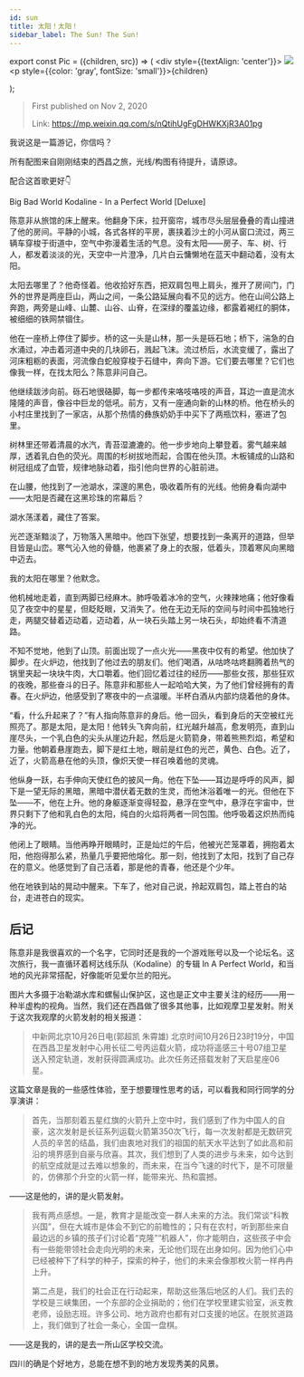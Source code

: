 ```yaml
---
id: sun
title: 太阳！太阳！
sidebar_label: The Sun! The Sun!
---
```


export const Pic = ({children, src}) => (
    <div style={{textAlign: 'center'}}>
        <img src={src} />
        <p style={{color: 'gray', fontSize: 'small'}}>{children}</p>
    </div>);

> First published on Nov 2, 2020
>
> Link: https://mp.weixin.qq.com/s/nQtihUgFgDHWKXjR3A01pg

我说这是一篇游记，你信吗？

所有配图来自刚刚结束的西昌之旅，光线/构图有待提升，请原谅。

配合这首歌更好👇

Big Bad World
Kodaline - In a Perfect World \[Deluxe\]

陈意非从旅馆的床上醒来。他翻身下床，拉开窗帘，城市尽头层层叠叠的青山撞进了他的房间。平静的小城，各式各样的平房，裹挟着沙土的小河从窗口流过，两三辆车穿梭于街道中，空气中弥漫着生活的气息。没有太阳——房子、车、树、行人，都发着淡淡的光，天空中一片澄净，几片白云慵懒地在蓝天中翻动着，没有太阳。

太阳去哪里了？他奇怪着。他收拾好东西，把双肩包甩上肩头，推开了房间门，门外的世界是两座巨山，两山之间，一条公路延展向看不见的远方。他在山间公路上奔跑，两旁是山峰、山麓、山谷、山脊，在深绿的覆盖边缘，都露着褐红的胴体，被细细的铁网禁锢住。

<Pic src="https://mmbiz.qpic.cn/mmbiz_jpg/JGibibkelET693VWk8BG4ckZiacJLE60dAbMJcNxKnYyRdOiaJ5g44UTw4Mh5SBzIgzmaG6EooyQnOwdc8Ipv12Ijg/640?wx_fmt=jpeg"></Pic>

他在一座桥上停住了脚步。桥的这一头是山林，那一头是砾石地；桥下，湍急的白水涌过，冲击着河道中央的几块卵石，溅起飞沫。流过桥后，水流变缓了，露出了河床粗粝的表面，河流像白蛇般穿梭于石缝中，奔向下游。它们要去哪里？它们也像我一样，在找太阳么？陈意非问自己。

<Pic src="https://mmbiz.qpic.cn/mmbiz_jpg/JGibibkelET693VWk8BG4ckZiacJLE60dAbpbn5kpCA5f4ULkR361rUdrH3D31I0icVfjc55QRokmOdU89uicic9wqHw/640?wx_fmt=jpeg"></Pic>

他继续跋涉向前。砾石地很硌脚，每一步都传来咯吱咯吱的声音，耳边一直是流水隆隆的声音，像谷中巨龙的低吼。前方，又有一座通向新的山林的桥。他在桥头的小村庄里找到了一家店，从那个热情的彝族奶奶手中买下了两瓶饮料，塞进了包里。

树林里还带着清晨的水汽，青苔湿漉漉的。他一步步地向上攀登着。雾气越来越厚，透着乳白色的荧光。周围的杉树拔地而起，合围在他头顶。木板铺成的山路和树冠组成了血管，规律地脉动着，指引他向世界的心脏前进。

在山腰，他找到了一池湖水，深邃的黑色，吸收着所有的光线。他俯身看向湖中——太阳是否藏在这黑珍珠的帘幕后？

湖水荡漾着，藏住了答案。

<Pic src="https://mmbiz.qpic.cn/mmbiz_jpg/JGibibkelET693VWk8BG4ckZiacJLE60dAbVpGdmCu1QdfdDrYLYQiaIGBx9ibLaEVlZjNTJn2TlGqVPIGIibI19ibHAQ/640?wx_fmt=jpeg"></Pic>

光芒逐渐黯淡了，万物落入黑暗中。他四下张望，想要找到一条离开的道路，但举目皆是山峦。寒气沁入他的骨髓，他裹紧了身上的衣服，低着头，顶着寒风向黑暗中迈去。

我的太阳在哪里？他默念。

他机械地走着，直到两脚已经麻木。肺呼吸着冰冷的空气，火辣辣地痛；他好像看见了夜空中的星星，但眨眨眼，又消失了。他在无边无际的空间与时间中孤独地行走，两腿交替着迈动着，迈动着，从一块石头踏上另一块石头，却始终看不清道路。

不知不觉地，他到了山顶。前面出现了一点火光——黑夜中仅有的希望。他加快了脚步。在火炉边，他找到了他过去的朋友们。他们喝酒，从咕咚咕咚翻腾着热气的锅里夹起一块块牛肉，大口嚼着。他们回忆着过往的经历——那些女孩，那些狂欢的夜晚，那些奋斗的日子。陈意非和那些人一起哈哈大笑，为了他们曾经拥有的青春。在火炉边，他感受到了寒夜中的一点温暖。半杯白酒从内部灼烧着他的身体。

“看，什么升起来了？”有人指向陈意非的身后。他一回头，看到身后的天空被红光照亮了。那是太阳，是太阳！他转头飞奔向前，红光越升越高，愈发明亮，直到山崖尽头，一个乳白色的尖头从崖边升起，然后是火箭箭身，带着熊熊烈焰，希望和力量。他朝着悬崖跑去，脚下是红土地，眼前是红色的光芒，黄色、白色。近了，近了，火箭高悬在他的头顶，像炽天使一样召唤着他的灵魂。

<Pic src="https://mmbiz.qpic.cn/mmbiz_jpg/JGibibkelET693VWk8BG4ckZiacJLE60dAbjyodpty4XcYHUDQ5dx9mcuicREVPNxOqhxgqnyicL43ulXhGobHqwM6Q/640?wx_fmt=jpeg"></Pic>

他纵身一跃，右手伸向天使红色的披风一角。他在下坠——耳边是呼呼的风声，脚下是一望无际的黑暗，黑暗中潜伏着无数的生灵，而他沐浴着唯一的光。但他在下坠——不，他在上升。他的身躯逐渐变得轻盈，悬浮在空气中，悬浮在宇宙中，世界只剩下了他和乳白色的太阳，纯白的火焰将两者一同包围。他呼吸着这炽热而纯净的光。

他闭上了眼睛。当他再睁开眼睛时，正是灿烂的午后，他被光芒笼罩着，拥抱着太阳，他抱得那么紧，热量几乎要把他熔化。那一刻，他找到了太阳，找到了自己存在的意义。他感觉到了自己活着，那是他的青春，他还是个少年。

他在地铁到站的晃动中醒来。下车了，他对自己说，拎起双肩包，踏上苍白的站台，走进苍白的现实。



## 后记

陈意非是我很喜欢的一个名字，它同时还是我的一个游戏账号以及一个论坛名。这次旅行，我一直循环着柯达线乐队（Kodaline）的专辑 In A Perfect World，和当地的风光非常搭配，好像能听见爱尔兰的阳光。

图片大多摄于冶勒湖水库和螺髻山保护区，这也是正文中主要关注的经历——用一种半虚构的视角。当然，我们还在西昌做了很多其他事，比如观摩卫星发射。附关于这次我观摩的火箭发射的相关报道：

> 中新网北京10月26日电(郭超凯 朱霄雄) 北京时间10月26日23时19分，中国在西昌卫星发射中心用长征二号丙运载火箭，成功将遥感三十号07组卫星送入预定轨道，发射获得圆满成功。此次任务还搭载发射了天启星座06星。

这篇文章是我的一些感性体验，至于想要理性思考的话，可以看我和同行同学的分享演讲：

> 首先，当那刻着五星红旗的火箭升上空中时，我们感到了作为中国人的自豪，这次发射是长征系列运载火箭第350次飞行，每一次发射都是无数研究人员的辛苦的结晶，我们由衷地对我们的祖国的航天水平达到了如此高和前沿的境界感到自豪与欣喜。其次，我们想到了人类的进步与未来，如今达到的航空成就是过去难以想象的，而未来，在当今飞速的时代下，是不可限量的，仿佛那个升空的火箭一样，能带来光、热和震撼。

——这是他的，讲的是火箭发射。

> 我有两点感想。一是，教育才是能改变一群人未来的方法。我们常谈“科教兴国”，但在大城市是体会不到它的前瞻性的；只有在农村，听到那些来自最边远的乡镇的孩子们讨论着“克隆”“机器人”，你才能明白，这些孩子中会有一些能带领社会走向光明的未来，无论他们现在出身如何。因为他们心中已经被种下了科学的种子，探索的种子，他们的未来会像那枚火箭一样冉冉上升。
>
> 第二点是，我们的社会正在行动起来，帮助这些落后地区的人们。我们去的学校是三峡集团，一个东部的企业捐助的；他们在学校里建实验室，派支教老师，设励志班。许多公司、地方政府也都有对口支援的地区。在脱贫道路上，我们做到了社会一条心，全国一盘棋。

——这是我的，讲的是去一所山区学校交流。

四川的确是个好地方，总能在想不到的地方发现秀美的风景。
